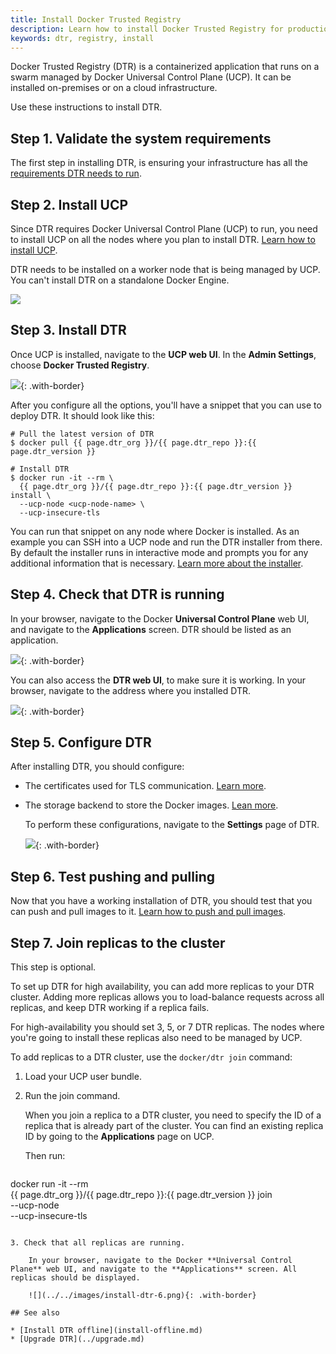 ```yaml
---
title: Install Docker Trusted Registry
description: Learn how to install Docker Trusted Registry for production.
keywords: dtr, registry, install
---
```

Docker Trusted Registry (DTR) is a containerized application that runs on a swarm managed by Docker Universal Control Plane (UCP). It can be installed on-premises or on a cloud infrastructure.

Use these instructions to install DTR.

## Step 1. Validate the system requirements

The first step in installing DTR, is ensuring your infrastructure has all the [requirements DTR needs to run](system-requirements.md).

## Step 2. Install UCP

Since DTR requires Docker Universal Control Plane (UCP) to run, you need to install UCP on all the nodes where you plan to install DTR. [Learn how to install UCP](/datacenter/ucp/2.2/guides/admin/install.md).

DTR needs to be installed on a worker node that is being managed by UCP. You can't install DTR on a standalone Docker Engine.

![](../../images/install-dtr-1.svg)

## Step 3. Install DTR

Once UCP is installed, navigate to the **UCP web UI**. In the **Admin Settings**, choose **Docker Trusted Registry**.

![](../../images/install-dtr-2.png){: .with-border}

After you configure all the options, you'll have a snippet that you can use to deploy DTR. It should look like this:

```none
# Pull the latest version of DTR
$ docker pull {{ page.dtr_org }}/{{ page.dtr_repo }}:{{ page.dtr_version }}

# Install DTR
$ docker run -it --rm \
  {{ page.dtr_org }}/{{ page.dtr_repo }}:{{ page.dtr_version }} install \
  --ucp-node <ucp-node-name> \
  --ucp-insecure-tls
```

You can run that snippet on any node where Docker is installed. As an example you can SSH into a UCP node and run the DTR installer from there. By default the installer runs in interactive mode and prompts you for any additional information that is necessary. [Learn more about the installer](../../../reference/cli/install.md).

## Step 4. Check that DTR is running

In your browser, navigate to the Docker **Universal Control Plane** web UI, and navigate to the **Applications** screen. DTR should be listed as an application.

![](../../images/install-dtr-3.png){: .with-border}

You can also access the **DTR web UI**, to make sure it is working. In your browser, navigate to the address where you installed DTR.

![](../../images/install-dtr-4.png){: .with-border}

## Step 5. Configure DTR

After installing DTR, you should configure:

* The certificates used for TLS communication. [Learn more](../configure/use-your-own-tls-certificates.md).
* The storage backend to store the Docker images. [Lean more](../configure/external-storage/index.md).
    
    To perform these configurations, navigate to the **Settings** page of DTR.
    
    ![](../../images/install-dtr-5.png){: .with-border}

## Step 6. Test pushing and pulling

Now that you have a working installation of DTR, you should test that you can push and pull images to it. [Learn how to push and pull images](../../user/manage-images/pull-and-push-images.md).

## Step 7. Join replicas to the cluster

This step is optional.

To set up DTR for high availability, you can add more replicas to your DTR cluster. Adding more replicas allows you to load-balance requests across all replicas, and keep DTR working if a replica fails.

For high-availability you should set 3, 5, or 7 DTR replicas. The nodes where you're going to install these replicas also need to be managed by UCP.

To add replicas to a DTR cluster, use the `docker/dtr join` command:

1. Load your UCP user bundle.

2. Run the join command.
    
    When you join a replica to a DTR cluster, you need to specify the ID of a replica that is already part of the cluster. You can find an existing replica ID by going to the **Applications** page on UCP.
    
    Then run:
    
    ```none
docker run -it --rm \
  {{ page.dtr_org }}/{{ page.dtr_repo }}:{{ page.dtr_version }} join \
  --ucp-node <ucp-node-name> \
  --ucp-insecure-tls
```

3. Check that all replicas are running.
    
    In your browser, navigate to the Docker **Universal Control Plane** web UI, and navigate to the **Applications** screen. All replicas should be displayed.
    
    ![](../../images/install-dtr-6.png){: .with-border}

## See also

* [Install DTR offline](install-offline.md)
* [Upgrade DTR](../upgrade.md)